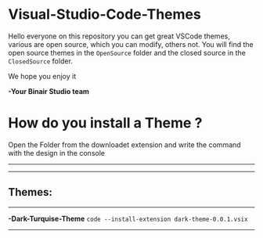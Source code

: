 # Visual-Studio-Code-Themes

Hello everyone on this repository you can get great VSCode themes, various are open source, which you can modify, others not. You will find the open source themes in the `OpenSource` folder and the closed source in the `ClosedSource` folder.

We hope you enjoy it

**-Your Binair Studio team**


# How do you install a Theme ?
Open the Folder from the downloadet extension and write the command with the design in the console 
****
****
## Themes:
****
**-Dark-Turquise-Theme**
```code --install-extension dark-theme-0.0.1.vsix```
****

